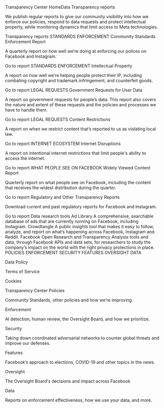 Transparency Center
HomeData
Transparency reports

We publish regular reports to give our community visibility into how we enforce our policies, respond to data requests and protect intellectual property, while monitoring dynamics that limit access to Meta technologies.

Transparency reports
STANDARDS ENFORCEMENT
Community Standards Enforcement Report

A quarterly report on how well we’re doing at enforcing our polices on Facebook and Instagram.

Go to report
STANDARDS ENFORCEMENT
Intellectual Property

A report on how well we’re helping people protect their IP, including combating copyright and trademark infringement, and counterfeit goods.

Go to report
LEGAL REQUESTS
Government Requests for User Data

A report on government requests for people’s data. This report also covers the nature and extent of these requests and the policies and processes we have to handle them.

Go to report
LEGAL REQUESTS
Content Restrictions

A report on when we restrict content that’s reported to us as violating local law.

Go to report
INTERNET ECOSYSTEM
Internet Disruptions

A report on intentional internet restrictions that limit people's ability to access the internet.

Go to report
WHAT PEOPLE SEE ON FACEBOOK
Widely Viewed Content Report

Quarterly report on what people see on Facebook, including the content that receives the widest distribution during the quarter.

Go to report
Regulatory and Other Transparency Reports

Download current and past regulatory reports for Facebook and Instagram.

Go to report
Data research tools
Ad Library
A comprehensive, searchable database of ads that are currently running on Facebook, including Instagram.
Crowdtangle
A public insights tool that makes it easy to follow, analyze, and report on what’s happening across Facebook, Instagram and Reddit.
Facebook Open Research and Transparency
Analysis tools and data, through Facebook APIs and data sets, for researchers to study the company’s impact on the world with the right privacy protections in place.
POLICIES
ENFORCEMENT
SECURITY
FEATURES
OVERSIGHT
DATA

Data Policy

Terms of Service

Cookies

Transparency Center
Policies

Community Standards, other policies and how we’re improving.

Enforcement

AI detection, human review, the Oversight Board, and how we prioritize.

Security

Taking down coordinated adversarial networks to counter global threats and improve our defenses.

Features

Facebook’s approach to elections, COVID-19 and other topics in the news.

Oversight

The Oversight Board's decisions and impact across Facebook

Data

Reports on enforcement effectiveness, how we use your data, and more.
